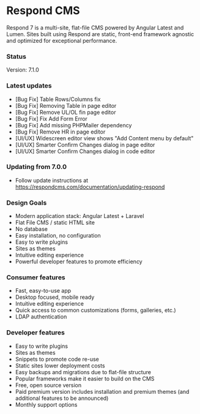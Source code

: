 # Respond CMS

Respond 7 is a multi-site, flat-file CMS powered by Angular Latest and Lumen.  Sites built using Respond are static, front-end framework agnostic and optimized for exceptional performance.

### Status
Version: 7.1.0

### Latest updates
- [Bug Fix] Table Rows/Columns fix
- [Bug Fix] Removing Table in page editor
- [Bug Fix] Remove UL/OL fin page editor
- [Bug Fix] Fix Add Form Error
- [Bug Fix] Add missing PHPMailer dependency
- [Bug Fix] Remove HR in page editor
- [UI/UX] Widescreen editor view shows "Add Content menu by default"
- [UI/UX] Smarter Confirm Changes dialog in page editor
- [UI/UX] Smarter Confirm Changes dialog in code editor

### Updating from 7.0.0
- Follow update instructions at https://respondcms.com/documentation/updating-respond

### Design Goals
- Modern application stack: Angular Latest + Laravel
- Flat File CMS / static HTML site
- No database
- Easy installation, no configuration
- Easy to write plugins
- Sites as themes
- Intuitive editing experience
- Powerful developer features to promote efficiency

### Consumer features
- Fast, easy-to-use app
- Desktop focused, mobile ready
- Intuitive editing experience
- Quick access to common customizations (forms, galleries, etc.)
- LDAP authentication

### Developer features
- Easy to write plugins
- Sites as themes
- Snippets to promote code re-use
- Static sites lower deployment costs
- Easy backups and migrations due to flat-file structure
- Popular frameworks make it easier to build on the CMS
- Free, open source version
- Paid premium version includes installation and premium themes (and additional features to be announced)
- Monthly support options

